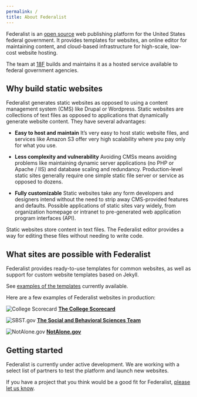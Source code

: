 ```yaml
---
permalink: /
title: About Federalist
---
```


Federalist is an [open source](https://github.com/18F/federalist) web publishing platform for the United States federal government. It provides templates for websites, an online editor for maintaining content, and cloud-based infrastructure for high-scale, low-cost website hosting.

The team at [18F](https://18f.gsa.gov/) builds and maintains it as a hosted service available to federal government agencies.

## Why build static websites

Federalist generates static websites as opposed to using a content management system (CMS) like Drupal or Wordpress. Static websites are collections of text files as opposed to applications that dynamically generate website content. They have several advantages:

- **Easy to host and maintain** It’s very easy to host static website files, and services like Amazon S3 offer very high scalability where you pay only for what you use.

- **Less complexity and vulnerability** Avoiding CMSs means avoiding problems like maintaining dynamic server applications (no PHP or Apache / IIS) and database scaling and redundancy. Production-level static sites generally require one simple static file server or service as opposed to dozens.

- **Fully customizable** Static websites take any form developers and designers intend without the need to strip away CMS-provided features and defaults. Possible applications of static sites vary widely, from organization homepage or intranet to pre-generated web application program interfaces (API).

Static websites store content in text files. The Federalist editor provides a way for editing these files without needing to write code.


## What sites are possible with Federalist

Federalist provides ready-to-use templates for common websites, as well as support for custom website templates based on Jekyll.

See [examples of the templates]({{site.baseurl}}/pages/using-federalist/#federalist-templates) currently available.

Here are a few examples of Federalist websites in production:

![College Scorecard]({{site.baseurl}}/uploads/college-scorecard.png)
**[The College Scorecard](https://collegescorecard.ed.gov/)**


![SBST.gov]({{site.baseurl}}/uploads/sbst.png)
**[The Social and Behavioral Sciences Team](https://sbst.gov/)**


![NotAlone.gov]({{site.baseurl}}/uploads/notalone.png)
**[NotAlone.gov](https://www.notalone.gov/)**


## Getting started

Federalist is currently under active development. We are working with a select list of partners to test the platform and launch new websites.

If you have a project that you think would be a good fit for Federalist, [please let us know](https://docs.google.com/forms/d/1iB8aW7c9r1QH3s8XElQCrnXRGjAiPUYpWG1CMeEqGIo/viewform).
